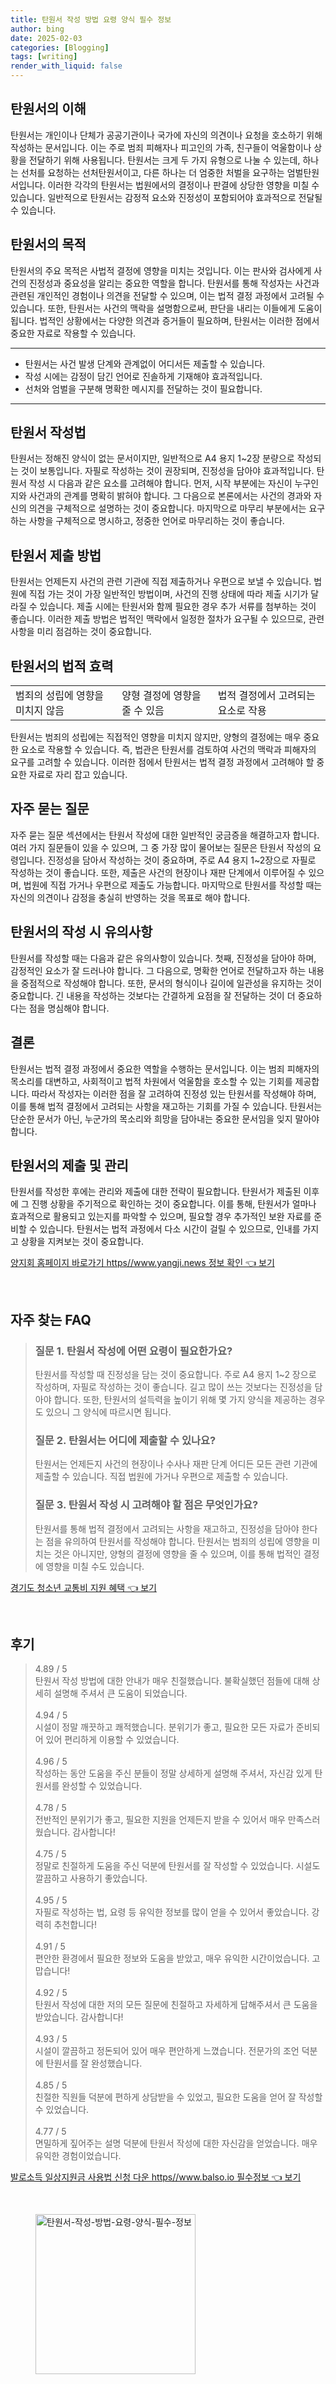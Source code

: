 ```yaml
---
title: 탄원서 작성 방법 요령 양식 필수 정보
author: bing
date: 2025-02-03
categories: [Blogging]
tags: [writing]
render_with_liquid: false
---
```



<h2 id='탄원서의 이해'>탄원서의 이해</h2>

<p>탄원서는 개인이나 단체가 공공기관이나 국가에 자신의 의견이나 요청을 호소하기 위해 작성하는 문서입니다. 이는 주로 범죄 피해자나 피고인의 가족, 친구들이 억울함이나 상황을 전달하기 위해 사용됩니다. 탄원서는 크게 두 가지 유형으로 나눌 수 있는데, 하나는 선처를 요청하는 선처탄원서이고, 다른 하나는 더 엄중한 처벌을 요구하는 엄벌탄원서입니다. 이러한 각각의 탄원서는 법원에서의 결정이나 판결에 상당한 영향을 미칠 수 있습니다. 일반적으로 탄원서는 감정적 요소와 진정성이 포함되어야 효과적으로 전달될 수 있습니다.</p>

<h2 id='탄원서의 목적'>탄원서의 목적</h2>

<p>탄원서의 주요 목적은 사법적 결정에 영향을 미치는 것입니다. 이는 판사와 검사에게 사건의 진정성과 중요성을 알리는 중요한 역할을 합니다. 탄원서를 통해 작성자는 사건과 관련된 개인적인 경험이나 의견을 전달할 수 있으며, 이는 법적 결정 과정에서 고려될 수 있습니다. 또한, 탄원서는 사건의 맥락을 설명함으로써, 판단을 내리는 이들에게 도움이 됩니다. 법적인 상황에서는 다양한 의견과 증거들이 필요하며, 탄원서는 이러한 점에서 중요한 자료로 작용할 수 있습니다.</p>

<hr />

<ul>
    <li>탄원서는 사건 발생 단계와 관계없이 어디서든 제출할 수 있습니다.</li>
    <li>작성 시에는 감정이 담긴 언어로 진솔하게 기재해야 효과적입니다.</li>
    <li>선처와 엄벌을 구분해 명확한 메시지를 전달하는 것이 필요합니다.</li>
</ul>

<hr />

<h2 id='탄원서 작성법'>탄원서 작성법</h2>

<p>탄원서는 정해진 양식이 없는 문서이지만, 일반적으로 A4 용지 1~2장 분량으로 작성되는 것이 보통입니다. 자필로 작성하는 것이 권장되며, 진정성을 담아야 효과적입니다. 탄원서 작성 시 다음과 같은 요소를 고려해야 합니다. 먼저, 시작 부분에는 자신이 누구인지와 사건과의 관계를 명확히 밝혀야 합니다. 그 다음으로 본론에서는 사건의 경과와 자신의 의견을 구체적으로 설명하는 것이 중요합니다. 마지막으로 마무리 부분에서는 요구하는 사항을 구체적으로 명시하고, 정중한 언어로 마무리하는 것이 좋습니다.</p>

<h2 id='탄원서 제출 방법'>탄원서 제출 방법</h2>

<p>탄원서는 언제든지 사건의 관련 기관에 직접 제출하거나 우편으로 보낼 수 있습니다. 법원에 직접 가는 것이 가장 일반적인 방법이며, 사건의 진행 상태에 따라 제출 시기가 달라질 수 있습니다. 제출 시에는 탄원서와 함께 필요한 경우 추가 서류를 첨부하는 것이 좋습니다. 이러한 제출 방법은 법적인 맥락에서 일정한 절차가 요구될 수 있으므로, 관련 사항을 미리 점검하는 것이 중요합니다.</p>

<h2 id='탄원서의 법적 효력'>탄원서의 법적 효력</h2>

<table>
    <tr>
        <td>범죄의 성립에 영향을 미치지 않음</td>
        <td>양형 결정에 영향을 줄 수 있음</td>
        <td>법적 결정에서 고려되는 요소로 작용</td>
    </tr>
</table>

<p>탄원서는 범죄의 성립에는 직접적인 영향을 미치지 않지만, 양형의 결정에는 매우 중요한 요소로 작용할 수 있습니다. 즉, 법관은 탄원서를 검토하여 사건의 맥락과 피해자의 요구를 고려할 수 있습니다. 이러한 점에서 탄원서는 법적 결정 과정에서 고려해야 할 중요한 자료로 자리 잡고 있습니다.</p>

<h2 id='자주 묻는 질문'>자주 묻는 질문</h2>

<p>자주 묻는 질문 섹션에서는 탄원서 작성에 대한 일반적인 궁금증을 해결하고자 합니다. 여러 가지 질문들이 있을 수 있으며, 그 중 가장 많이 물어보는 질문은 탄원서 작성의 요령입니다. 진정성을 담아서 작성하는 것이 중요하며, 주로 A4 용지 1~2장으로 자필로 작성하는 것이 좋습니다. 또한, 제출은 사건의 현장이나 재판 단계에서 이루어질 수 있으며, 법원에 직접 가거나 우편으로 제출도 가능합니다. 마지막으로 탄원서를 작성할 때는 자신의 의견이나 감정을 충실히 반영하는 것을 목표로 해야 합니다.</p>

<h2 id='탄원서의 작성 시 유의사항'>탄원서의 작성 시 유의사항</h2>

<p>탄원서를 작성할 때는 다음과 같은 유의사항이 있습니다. 첫째, 진정성을 담아야 하며, 감정적인 요소가 잘 드러나야 합니다. 그 다음으로, 명확한 언어로 전달하고자 하는 내용을 중점적으로 작성해야 합니다. 또한, 문서의 형식이나 길이에 일관성을 유지하는 것이 중요합니다. 긴 내용을 작성하는 것보다는 간결하게 요점을 잘 전달하는 것이 더 중요하다는 점을 명심해야 합니다.</p>

<h2 id='결론'>결론</h2>

<p>탄원서는 법적 결정 과정에서 중요한 역할을 수행하는 문서입니다. 이는 범죄 피해자의 목소리를 대변하고, 사회적이고 법적 차원에서 억울함을 호소할 수 있는 기회를 제공합니다. 따라서 작성자는 이러한 점을 잘 고려하여 진정성 있는 탄원서를 작성해야 하며, 이를 통해 법적 결정에서 고려되는 사항을 재고하는 기회를 가질 수 있습니다. 탄원서는 단순한 문서가 아닌, 누군가의 목소리와 희망을 담아내는 중요한 문서임을 잊지 말아야 합니다.</p>

<h2 id='탄원서의 제출 및 관리'>탄원서의 제출 및 관리</h2>

<p>탄원서를 작성한 후에는 관리와 제출에 대한 전략이 필요합니다. 탄원서가 제출된 이후에 그 진행 상황을 주기적으로 확인하는 것이 중요합니다. 이를 통해, 탄원서가 얼마나 효과적으로 활용되고 있는지를 파악할 수 있으며, 필요할 경우 추가적인 보완 자료를 준비할 수 있습니다. 탄원서는 법적 과정에서 다소 시간이 걸릴 수 있으므로, 인내를 가지고 상황을 지켜보는 것이 중요합니다.</p>


<p><a class="click-button" title="양지회 홈페이지 바로가기 https//www.yangji.news 정보 확인" href="https://adkhouse.github.io/posts/%EC%96%91%EC%A7%80%ED%9A%8C-%ED%99%88%ED%8E%98%EC%9D%B4%EC%A7%80-%EB%B0%94%EB%A1%9C%EA%B0%80%EA%B8%B0-httpswww.yangji.news-%EC%A0%95%EB%B3%B4-%ED%99%95%EC%9D%B8/" rel="dofollow">양지회 홈페이지 바로가기 https//www.yangji.news 정보 확인 👈 보기</a></p><br>
<h2 id='자주_찾는_FAQ'>자주 찾는 FAQ</h2>
<div itemscope="" itemtype="https://schema.org/FAQPage"> 
<blockquote> 
<div itemscope="" itemprop="mainEntity" itemtype="https://schema.org/Question"> 
<h3 itemprop="name">질문 1. 탄원서 작성에 어떤 요령이 필요한가요?</h3> 
<div itemscope="" itemprop="acceptedAnswer" itemtype="https://schema.org/Answer"> 
<span itemprop="text"> 
<p>탄원서를 작성할 때 진정성을 담는 것이 중요합니다. 주로 A4 용지 1~2 장으로 작성하며, 자필로 작성하는 것이 좋습니다. 길고 많이 쓰는 것보다는 진정성을 담아야 합니다. 또한, 탄원서의 설득력을 높이기 위해 몇 가지 양식을 제공하는 경우도 있으니 그 양식에 따르시면 됩니다.</p> 
</span> 
</div> 
</div> 

<div itemscope="" itemprop="mainEntity" itemtype="https://schema.org/Question"> 
<h3 itemprop="name">질문 2. 탄원서는 어디에 제출할 수 있나요?</h3> 
<div itemscope="" itemprop="acceptedAnswer" itemtype="https://schema.org/Answer"> 
<span itemprop="text"> 
<p>탄원서는 언제든지 사건의 현장이나 수사나 재판 단계 어디든 모든 관련 기관에 제출할 수 있습니다. 직접 법원에 가거나 우편으로 제출할 수 있습니다.</p> 
</span> 
</div> 
</div> 

<div itemscope="" itemprop="mainEntity" itemtype="https://schema.org/Question"> 
<h3 itemprop="name">질문 3. 탄원서 작성 시 고려해야 할 점은 무엇인가요?</h3> 
<div itemscope="" itemprop="acceptedAnswer" itemtype="https://schema.org/Answer"> 
<span itemprop="text"> 
<p>탄원서를 통해 법적 결정에서 고려되는 사항을 재고하고, 진정성을 담아야 한다는 점을 유의하여 탄원서를 작성해야 합니다. 탄원서는 범죄의 성립에 영향을 미치는 것은 아니지만, 양형의 결정에 영향을 줄 수 있으며, 이를 통해 법적인 결정에 영향을 미칠 수도 있습니다.</p> 
</span> 
</div> 
</div> 

</blockquote> 
</div>
<p><a class="click-button" title="경기도 청소년 교통비 지원 혜택" href="https://adkhouse.github.io/posts/%EA%B2%BD%EA%B8%B0%EB%8F%84-%EC%B2%AD%EC%86%8C%EB%85%84-%EA%B5%90%ED%86%B5%EB%B9%84-%EC%A7%80%EC%9B%90-%ED%98%9C%ED%83%9D/" rel="dofollow">경기도 청소년 교통비 지원 혜택 👈 보기</a></p><br>
<h2 id='후기'>후기</h2>
<div itemscope itemtype="https://schema.org/Product">
  <blockquote>
  <div itemprop="review" itemscope itemtype="https://schema.org/Review">
      <div itemprop="reviewRating" itemscope itemtype="https://schema.org/Rating"> <span itemprop="ratingValue">4.89</span> / <span itemprop="bestRating">5</span> </div>
      <span itemprop="reviewBody">탄원서 작성 방법에 대한 안내가 매우 친절했습니다. 불확실했던 점들에 대해 상세히 설명해 주셔서 큰 도움이 되었습니다.</span>
  </div>
  <br>
  <div itemprop="review" itemscope itemtype="https://schema.org/Review">
      <div itemprop="reviewRating" itemscope itemtype="https://schema.org/Rating"> <span itemprop="ratingValue">4.94</span> / <span itemprop="bestRating">5</span> </div>
      <span itemprop="reviewBody">시설이 정말 깨끗하고 쾌적했습니다. 분위기가 좋고, 필요한 모든 자료가 준비되어 있어 편리하게 이용할 수 있었습니다.</span>
  </div>
  <br>
  <div itemprop="review" itemscope itemtype="https://schema.org/Review">
      <div itemprop="reviewRating" itemscope itemtype="https://schema.org/Rating"> <span itemprop="ratingValue">4.96</span> / <span itemprop="bestRating">5</span> </div>
      <span itemprop="reviewBody">작성하는 동안 도움을 주신 분들이 정말 상세하게 설명해 주셔서, 자신감 있게 탄원서를 완성할 수 있었습니다.</span>
  </div>
  <br>
  <div itemprop="review" itemscope itemtype="https://schema.org/Review">
      <div itemprop="reviewRating" itemscope itemtype="https://schema.org/Rating"> <span itemprop="ratingValue">4.78</span> / <span itemprop="bestRating">5</span> </div>
      <span itemprop="reviewBody">전반적인 분위기가 좋고, 필요한 지원을 언제든지 받을 수 있어서 매우 만족스러웠습니다. 감사합니다!</span>
  </div>
  <br>
  <div itemprop="review" itemscope itemtype="https://schema.org/Review">
      <div itemprop="reviewRating" itemscope itemtype="https://schema.org/Rating"> <span itemprop="ratingValue">4.75</span> / <span itemprop="bestRating">5</span> </div>
      <span itemprop="reviewBody">정말로 친절하게 도움을 주신 덕분에 탄원서를 잘 작성할 수 있었습니다. 시설도 깔끔하고 사용하기 좋았습니다.</span>
  </div>
  <br>
  <div itemprop="review" itemscope itemtype="https://schema.org/Review">
      <div itemprop="reviewRating" itemscope itemtype="https://schema.org/Rating"> <span itemprop="ratingValue">4.95</span> / <span itemprop="bestRating">5</span> </div>
      <span itemprop="reviewBody">자필로 작성하는 법, 요령 등 유익한 정보를 많이 얻을 수 있어서 좋았습니다. 강력히 추천합니다!</span>
  </div>
  <br>
  <div itemprop="review" itemscope itemtype="https://schema.org/Review">
      <div itemprop="reviewRating" itemscope itemtype="https://schema.org/Rating"> <span itemprop="ratingValue">4.91</span> / <span itemprop="bestRating">5</span> </div>
      <span itemprop="reviewBody">편안한 환경에서 필요한 정보와 도움을 받았고, 매우 유익한 시간이었습니다. 고맙습니다!</span>
  </div>
  <br>
  <div itemprop="review" itemscope itemtype="https://schema.org/Review">
      <div itemprop="reviewRating" itemscope itemtype="https://schema.org/Rating"> <span itemprop="ratingValue">4.92</span> / <span itemprop="bestRating">5</span> </div>
      <span itemprop="reviewBody">탄원서 작성에 대한 저의 모든 질문에 친절하고 자세하게 답해주셔서 큰 도움을 받았습니다. 감사합니다!</span>
  </div>
  <br>
  <div itemprop="review" itemscope itemtype="https://schema.org/Review">
      <div itemprop="reviewRating" itemscope itemtype="https://schema.org/Rating"> <span itemprop="ratingValue">4.93</span> / <span itemprop="bestRating">5</span> </div>
      <span itemprop="reviewBody">시설이 깔끔하고 정돈되어 있어 매우 편안하게 느꼈습니다. 전문가의 조언 덕분에 탄원서를 잘 완성했습니다.</span>
  </div>
  <br>
  <div itemprop="review" itemscope itemtype="https://schema.org/Review">
      <div itemprop="reviewRating" itemscope itemtype="https://schema.org/Rating"> <span itemprop="ratingValue">4.85</span> / <span itemprop="bestRating">5</span> </div>
      <span itemprop="reviewBody">친절한 직원들 덕분에 편하게 상담받을 수 있었고, 필요한 도움을 얻어 잘 작성할 수 있었습니다.</span>
  </div>
  <br>
  <div itemprop="review" itemscope itemtype="https://schema.org/Review">
      <div itemprop="reviewRating" itemscope itemtype="https://schema.org/Rating"> <span itemprop="ratingValue">4.77</span> / <span itemprop="bestRating">5</span> </div>
      <span itemprop="reviewBody">면밀하게 짚어주는 설명 덕분에 탄원서 작성에 대한 자신감을 얻었습니다. 매우 유익한 경험이었습니다.</span>
  </div>
  </blockquote>
</div>
<p><a class="click-button" title="발로소득 일상지원금 사용법 신청 다운 https//www.balso.io 필수정보" href="https://adkhouse.github.io/posts/%EB%B0%9C%EB%A1%9C%EC%86%8C%EB%93%9D-%EC%9D%BC%EC%83%81%EC%A7%80%EC%9B%90%EA%B8%88-%EC%82%AC%EC%9A%A9%EB%B2%95-%EC%8B%A0%EC%B2%AD-%EB%8B%A4%EC%9A%B4-httpswww.balso.io-%ED%95%84%EC%88%98%EC%A0%95%EB%B3%B4/" rel="dofollow">발로소득 일상지원금 사용법 신청 다운 https//www.balso.io 필수정보 👈 보기</a></p><br>
<figure class="image"><img src="https://adkhouse.github.io/assets/img/thumbnail/탄원서-작성-방법-요령-양식-필수-정보.webp" alt="탄원서-작성-방법-요령-양식-필수-정보" width="256" height="256"></figure>